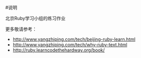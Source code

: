 #说明

北京Ruby学习小组的练习作业

更多敬请参考：

* <http://www.yangzhiping.com/tech/beijing-ruby-learn.html>
* <http://www.yangzhiping.com/tech/why-ruby-text.html>
* <http://ruby.learncodethehardway.org/book/>